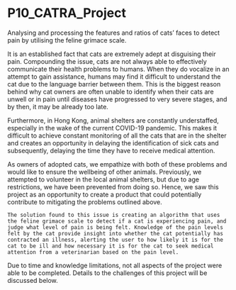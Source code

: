 # P10_CATRA_Project
 Analysing and processing the features and ratios of cats’ faces to detect pain by utilising the feline grimace scale.

It is an established fact that cats are extremely adept at disguising their pain. Compounding the issue, cats are not always able to effectively communicate their health problems to humans. When they do vocalize in an attempt to gain assistance, humans may find it difficult to understand the cat due to the language barrier between them. This is the biggest reason behind why cat owners are often unable to identify when their cats are unwell or in pain until diseases have progressed to very severe stages, and by then, it may be already too late. 

Furthermore, in Hong Kong, animal shelters are constantly understaffed, especially in the wake of the current COVID-19 pandemic. This makes it difficult to achieve constant monitoring of all the cats that are in the shelter and creates an opportunity in delaying the identification of sick cats and subsequently, delaying the time they have to receive medical attention. 

As owners of adopted cats, we empathize with both of these problems and would like to ensure the wellbeing of other animals. Previously, we attempted to volunteer in the local animal shelters, but due to age restrictions, we have been prevented from doing so. Hence, we saw this project as an opportunity to create a product that could potentially contribute to mitigating the problems outlined above.

	The solution found to this issue is creating an algorithm that uses the feline grimace scale to detect if a cat is experiencing pain, and judge what level of pain is being felt. Knowledge of the pain levels felt by the cat provide insight into whether the cat potentially has contracted an illness, alerting the user to how likely it is for the cat to be ill and how necessary it is for the cat to seek medical attention from a veterinarian based on the pain level. 

Due to time and knowledge limitations, not all aspects of the project were able to be completed. Details to the challenges of this project will be discussed below.
